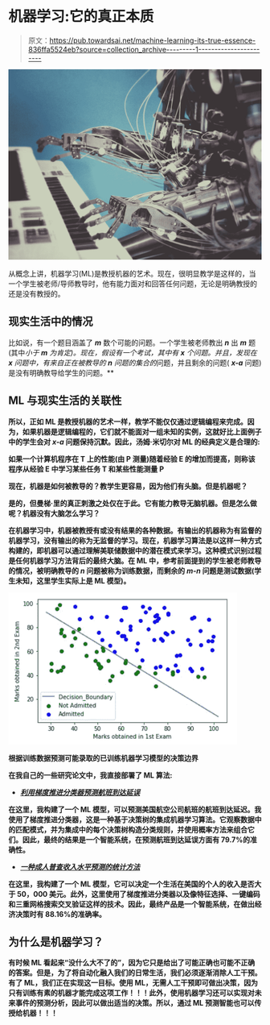# 机器学习:它的真正本质

> 原文：<https://pub.towardsai.net/machine-learning-its-true-essence-836ffa5524eb?source=collection_archive---------1----------------------->

![](img/daaf1457b571d4f92f0ea524e92432fd.png)

从概念上讲，机器学习(ML)是教授机器的艺术。现在，很明显教学是这样的，当一个学生被老师/导师教导时，他有能力面对和回答任何问题，无论是明确教授的还是没有教授的。

## **现实生活中的情况**

比如说，有一个题目涵盖了 ***m*** 数个可能的问题。一个学生被老师教出 ***n*** 出 ***m*** 题(其中*小于 ***m*** 为肯定)。现在，假设有一个考试，其中有 ***x*** 个问题。并且，发现在 ***x*** 问题中，有来自正在被教导的 ***n*** 问题的集合的*问题，并且剩余的问题( ***x-a*** 问题)是没有明确教导给学生的问题。**

## ****ML 与现实生活的关联性****

**所以，正如 ML 是教授机器的艺术一样，教学不能仅仅通过逻辑编程来完成。因为，如果机器是逻辑编程的，它们就不能面对一组未知的实例，这就好比上面例子中的学生会对 ***x-a*** 问题保持沉默。因此，汤姆·米切尔对 ML 的经典定义是合理的:**

**如果一个计算机程序在 T 上的性能(由 P 测量)随着经验 E 的增加而提高，则称该程序从经验 E 中学习某些任务 T 和某些性能测量 P**

**现在，机器是如何被教导的？教学生更容易，因为他们有头脑。但是机器呢？**

**是的，但曼梯·里的真正刺激之处仅在于此。它有能力教导无脑机器。但是怎么做呢？机器没有大脑怎么学习？**

**在机器学习中，机器被教授有或没有结果的各种数据。有输出的机器称为有监督的机器学习，没有输出的称为无监督的学习。现在，机器学习算法是以这样一种方式构建的，即机器可以通过理解美联储数据中的潜在模式来学习。这种模式识别过程是任何机器学习方法背后的最终大脑。在 ML 中，参考前面提到的学生被老师教导的情况，被明确教导的 ***n*** 问题被称为训练数据，而剩余的 ***m-n*** 问题是测试数据(学生未知，这里学生实际上是 ML 模型)。**

**![](img/e677bf2fb305f1e17d39ca1f612cbfb1.png)**

****根据训练数据预测可能录取的已训练机器学习模型的决策边界****

**在我自己的一些研究论文中，我直接部署了 ML 算法:**

*   **[***利用梯度推进分类器预测航班到达延误***](https://link.springer.com/chapter/10.1007/978-981-13-1498-8_57)**

**在这里，我构建了一个 ML 模型，可以预测美国航空公司航班的航班到达延迟。我使用了梯度推进分类器，这是一种基于决策树的集成机器学习算法。它观察数据中的匹配模式，并为集成中的每个决策树构造分类规则，并使用概率方法来组合它们。因此，最终的结果是一个智能系统，在预测航班到达延误方面有 79.7%的准确性。**

*   **[***一种成人普查收入水平预测的统计方法***](https://ieeexplore.ieee.org/document/8748528)**

**在这里，我构建了一个 ML 模型，它可以决定一个生活在美国的个人的收入是否大于 50，000 美元。此外，这里使用了梯度推进分类器以及像特征选择、一键编码和三重网格搜索交叉验证这样的技术。因此，最终产品是一个智能系统，在做出经济决策时有 88.16%的准确率。**

## ****为什么是机器学习？****

**有时候 ML 看起来“没什么大不了的”，因为它只是给出了可能正确也可能不正确的答案。但是，为了将自动化融入我们的日常生活，我们必须逐渐消除人工干预。有了 ML，我们正在实现这一目标。使用 ML，无需人工干预即可做出决策，因为只有训练有素的机器才能完成这项工作！！！此外，使用机器学习还可以实现对未来事件的预测分析，因此可以做出适当的决策。所以，通过 ML **预测智能**也可以传授给机器！！！**